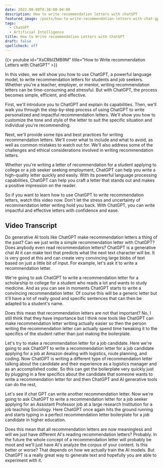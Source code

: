 ```yaml
---
date: 2022-00-00T8:30:00-04:00
description: How to write recommendation letters with chatGPT
featured_image: /posts/how-to-write-recommendation-letters-with-chat-gpt/chatgpt-recomendationletter.jpg
tags:
  - ChatGPT
  - Artificial Intelligence
title: How to Write recommendation Letters with ChatGPT
draft: false
spellcheck: off
---
```


{{< youtube id="XsCRblZMB9M" title="How to Write recommendation Letters with ChatGPT" >}}

In this video, we will show you how to use ChatGPT, a powerful language model, to write recommendation letters for students and job seekers. Whether you're a teacher, employer, or mentor, writing recommendation letters can be time-consuming and stressful. But with ChatGPT, the process becomes simple, efficient, and effective.

First, we'll introduce you to ChatGPT and explain its capabilities. Then, we'll walk you through the step-by-step process of using ChatGPT to write personalized and impactful recommendation letters. We'll show you how to customize the tone and style of the letter to suit the specific situation and individual you're recommending.

Next, we'll provide some tips and best practices for writing recommendation letters. We'll cover what to include and what to avoid, as well as common mistakes to watch out for. We'll also address some of the challenges and ethical considerations involved in writing recommendation letters.

Whether you're writing a letter of recommendation for a student applying to college or a job seeker seeking employment, ChatGPT can help you write a high-quality letter quickly and easily. With its powerful language processing capabilities, ChatGPT can help you craft a letter that stands out and makes a positive impression on the reader.

So if you want to learn how to use ChatGPT to write recommendation letters, watch this video now. Don't let the stress and uncertainty of recommendation letter writing hold you back. With ChatGPT, you can write impactful and effective letters with confidence and ease.

## Video Transcript

Do generative AI tools like ChatGPT make recommendation letters a thing of the past? Can we just write a simple recommendation letter with ChatGPT? Does anybody even read recommendation letters? ChatGPT is a generative chat AI it can make text that predicts what the next text character will be. It is very good at this and can create very convincing large blobs of text based on just a little bit of input. For example, let's ask it to write a recommendation letter.

We're going to ask ChatGPT to write a recommendation letter for a scholarship to college for a student who reads a lot and wants to study medicine. And as you can see in moments ChatGPT starts to write a convincing recommendation letter. Of course this will be a generic letter but it'll have a lot of really good and specific sentences that can then be adapted to a student's name.

Does this mean that recommendation letters are not that important? No, I still think that they have importance but I think now tools like ChatGPT can make recommendation letter writing actually easier so then the person writing the recommendation letter can actually spend time tweaking it to the specifics of the student rather than just making the boilerplate.

Let's try to make a recommendation letter for a job candidate. Here we're going to ask ChatGPT to write a recommendation letter for a job candidate applying for a job at Amazon dealing with logistics, route planning, and coding. Now ChatGPT is writing a different type of recommendation letter talking about the candidate and their experience as a logistics manager and as an accomplished coder. So this can get the boilerplate very quickly just by plugging in a few specifics about the candidate that someone wants to write a recommendation letter for and then ChatGPT and AI generative tools can do the rest,

Let's see if chat GPT can write another recommendation letter. Now we're going to ask ChatGPT to write a recommendation letter for a job seeker applying for an Assistant Professor job at a large research Institution for a job teaching Sociology. Here ChatGPT once again hits the ground running and starts typing in a perfect recommendation letter boilerplate for a job candidate in higher education.

Does this mean that all recommendation letters are now meaningless and will we just have different AI's reading recommendation letters? Probably. In the future the whole concept of a recommendation letter will probably be moot and we'll just have AI's analyze the corpus of your content. Is this better or worse? That depends on how we actually train the AI models. But ChatGPT is a really great way to generate text and hopefully you are able to experiment with it.
